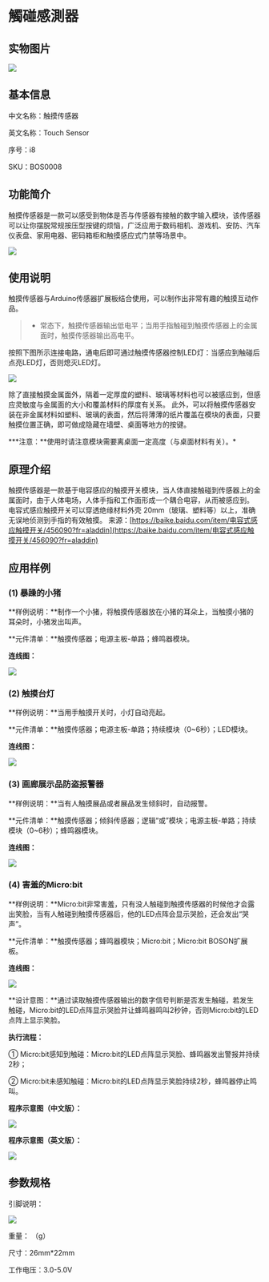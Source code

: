 # 觸碰感測器

## 实物图片

![](.gitbook/assets/boson-chu-mo-chuan-gan-qi-shi-wu-tu-pian.jpg)

## 基本信息

中文名称：触摸传感器

英文名称：Touch Sensor

序号：i8

SKU：BOS0008

## 功能简介

触摸传感器是一款可以感受到物体是否与传感器有接触的数字输入模块，该传感器可以让你摆脱常规按压型按键的烦恼，广泛应用于数码相机、游戏机、安防、汽车仪表盘、家用电器、密码箱柜和触摸感应式门禁等场景中。

![](.gitbook/assets/boson-chu-mo-chuan-gan-qi-mo-kuai-jian-jie.png)

## 使用说明

触摸传感器与Arduino传感器扩展板结合使用，可以制作出非常有趣的触摸互动作品。

> * 常态下，触摸传感器输出低电平；当用手指触碰到触摸传感器上的金属面时，触摸传感器输出高电平。

按照下图所示连接电路，通电后即可通过触摸传感器控制LED灯：当感应到触碰后点亮LED灯，否则熄灭LED灯。

![](.gitbook/assets/boson-chu-mo-chuan-gan-qi-shi-yong-shuo-ming.png)

除了直接触摸金属面外，隔着一定厚度的塑料、玻璃等材料也可以被感应到，但感应灵敏度与金属面的大小和覆盖材料的厚度有关系。 此外，可以将触摸传感器安装在非金属材料如塑料、玻璃的表面，然后将薄薄的纸片覆盖在模块的表面，只要触摸位置正确，即可做成隐藏在墙壁、桌面等地方的按键。

**\*注意：**使用时请注意模块需要离桌面一定高度（与桌面材料有关）。\*

## 原理介绍

触摸传感器是一款基于电容感应的触摸开关模块，当人体直接触碰到传感器上的金属面时，由于人体电场，人体手指和工作面形成一个耦合电容，从而被感应到。 电容式感应触摸开关可以穿透绝缘材料外壳 20mm（玻璃、塑料等）以上，准确无误地侦测到手指的有效触摸。 来源：[https://baike.baidu.com/item/电容式感应触摸开关/456090?fr=aladdin](https://baike.baidu.com/item/电容式感应触摸开关/456090?fr=aladdin)

## 应用样例

### \(1\) 暴躁的小猪

**样例说明：**制作一个小猪，将触摸传感器放在小猪的耳朵上，当触摸小猪的耳朵时，小猪发出叫声。

**元件清单：**触摸传感器；电源主板-单路；蜂鸣器模块。

**连线图：**

![](.gitbook/assets/boson-chu-mo-chuan-gan-qi-ying-yong-yang-li-1-lian-xian-tu.png)

### \(2\) 触摸台灯

**样例说明：**当用手触摸开关时，小灯自动亮起。

**元件清单：**触摸传感器；电源主板-单路；持续模块（0~6秒）；LED模块。

**连线图：**

![](.gitbook/assets/boson-chu-mo-chuan-gan-qi-ying-yong-yang-li-2-lian-xian-tu.png)

### \(3\) 画廊展示品防盗报警器

**样例说明：**当有人触摸展品或者展品发生倾斜时，自动报警。

**元件清单：**触摸传感器；倾斜传感器；逻辑“或”模块；电源主板-单路；持续模块（0~6秒）；蜂鸣器模块。

**连线图：**

![](.gitbook/assets/boson-chu-mo-chuan-gan-qi-ying-yong-yang-li-3-lian-xian-tu.png)

### \(4\) 害羞的Micro:bit

**样例说明：**Micro:bit非常害羞，只有没人触碰到触摸传感器的时候他才会露出笑脸，当有人触碰到触摸传感器后，他的LED点阵会显示哭脸，还会发出“哭声”。

**元件清单：**触摸传感器；蜂鸣器模块；Micro:bit；Micro:bit BOSON扩展板。

**连线图：**

![](.gitbook/assets/boson-chu-mo-chuan-gan-qi-ying-yong-yang-li-4-lian-xian-tu.png)

**设计意图：**通过读取触摸传感器输出的数字信号判断是否发生触碰，若发生触碰，Micro:bit的LED点阵显示哭脸并让蜂鸣器鸣叫2秒钟，否则Micro:bit的LED点阵上显示笑脸。

**执行流程：**

① Micro:bit感知到触碰：Micro:bit的LED点阵显示哭脸、蜂鸣器发出警报并持续2秒；

② Micro:bit未感知触碰：Micro:bit的LED点阵显示笑脸持续2秒，蜂鸣器停止鸣叫。

**程序示意图（中文版）：**

![](.gitbook/assets/boson-chu-mo-chuan-gan-qi-ying-yong-yang-li-4-cheng-xu-shi-yi-tu-zhong-wen-ban.png)

**程序示意图（英文版）：**

![](.gitbook/assets/boson-chu-mo-chuan-gan-qi-ying-yong-yang-li-4-cheng-xu-shi-yi-tu-ying-wen-ban.png)

## 参数规格

引脚说明：

![](.gitbook/assets/boson-chu-mo-chuan-gan-qi-yin-jiao-shuo-ming.png)

重量： （g）

尺寸：26mm\*22mm

工作电压：3.0-5.0V

